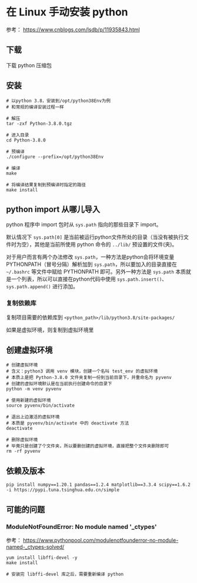 # 在 Linux 手动安装 python

参考： https://www.cnblogs.com/lsdb/p/11935843.html

## 下载

下载 python 压缩包

## 安装

```shell
# 以python 3.8，安装到/opt/python38Env为例
# 和常规的编译安装过程一样

# 解压
tar -zxf Python-3.8.0.tgz

# 进入目录
cd Python-3.8.0

# 预编译
./configure --prefix=/opt/python38Env

# 编译
make

# 将编译结果复制到预编译时指定的路径
make install

```

## python import 从哪儿导入

python 程序中 import 包时从 `sys.path` 指向的那些目录下 import。

默认情况下 `sys.path[0]` 是当前被运行python文件所处的目录（当没有被执行文件时为空），其他是当前所使用 python 命令的 `../lib/` 预设置的文件(夹)。

对于用户而言有两个办法修改 `sys.path`，一种方法是python会将环境变量 PYTHONPATH（冒号分隔）解析加到 `sys.path`，所以要加入的目录直接在 `~/.bashrc` 等文件中赋给 PYTHONPATH 即可。另外一种方法是 `sys.path` 本质就是一个列表，所以可以直接在python代码中使用 `sys.path.insert()`、`sys.path.append()` 进行添加。

### 复制依赖库

复制项目需要的依赖库到 `<python_path>/lib/python3.8/site-packages/`

如果是虚拟环境，则复制到虚拟环境里

## 创建虚拟环境

```shell
# 创建虚拟环境
# 含义：python3 调用 venv 模块，创建一个名叫 test_env 的虚拟环境
# 本质上是把 Python-3.8.0 文件夹复制一份到当前目录下，并重命名为 pyvenv
# 创建的虚拟环境默认是在当前执行创建命令的目录下
python -m venv pyvenv

# 使用新建的虚拟环境
source pyvenv/bin/activate

# 退出上边激活的虚拟环境
# 本质是 pyvenv/bin/activate 中的 deactivate 方法
deactivate

# 删除虚拟环境
# 毕竟只是创建了个文件夹，所以要删创建的虚拟环境，直接把整个文件夹删除即可
rm -rf pyvenv
```

## 依赖及版本

```shell
pip install numpy==1.20.1 pandas==1.2.4 matplotlib==3.3.4 scipy==1.6.2 -i https://pypi.tuna.tsinghua.edu.cn/simple
```

## 可能的问题

### ModuleNotFoundError: No module named '_ctypes'

参考： https://www.pythonpool.com/modulenotfounderror-no-module-named-_ctypes-solved/

```shell
yum install libffi-devel -y
make install

# 安装完 libffi-devel 库之后，需要重新编译 python
```